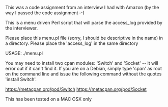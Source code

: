 This was a code assignment from an interview I had with Amazon (by the way I passed the code assignment :-)

This is a menu driven Perl script that will parse the access_log provided by the interviewer.

Please place this menu.pl file (sorry, I should be descriptive in the name) in a directory.
Please place the 'access_log' in the same directory

USAGE:
./menu.pl

You may need to install two cpan modules: 'Switch' and 'Socket' -- it will error out if it can't find it.
If you are on a Debian, simply type 'cpan' as root on the command line and issue the following command
without the quotes 'install Switch'.

 https://metacpan.org/pod/Switch
 https://metacpan.org/pod/Socket

This has been tested on a MAC OSX only




